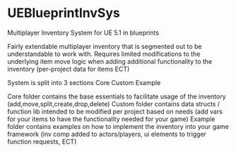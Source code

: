 # UEBlueprintInvSys
Multiplayer Inventory System for UE 5.1 in blueprints

Fairly extendable multiplayer inventory that is segmented out to be understandable to work with.
Requires limited modifications to the underlying item move logic when adding additional functionality to the inventory (per-project data for items ECT)

System is split into 3 sections
Core
Custom
Example

Core folder contains the base essentials to facilitate usage of the inventory (add,move,split,create,drop,delete)
Custom folder contains data structs / function lib intended to be modified per project based on needs (add vars for your items to have the functionality needed for your game)
Example folder contains examples on how to implement the inventory into your game framework (inv comp added to actors/players, ui elements to trigger function requests, ECT)
